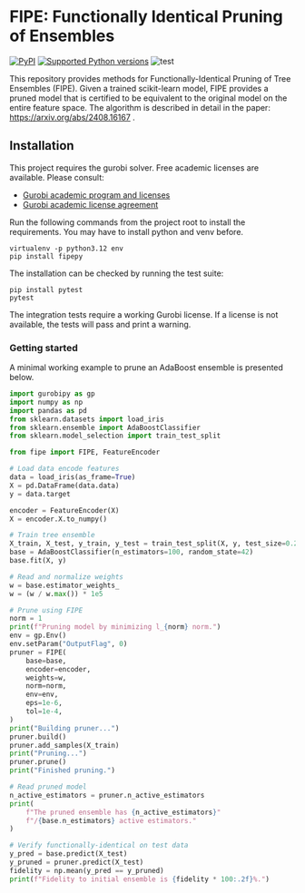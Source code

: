 # FIPE: Functionally Identical Pruning of Ensembles

[![PyPI](https://img.shields.io/pypi/v/fipepy
)](https://pypi.org/project/fipepy/)
[![Supported Python
versions](https://img.shields.io/pypi/pyversions/fipepy.svg)](https://pypi.org/project/fipepy/)
![test](https://github.com/eminyous/fipe/actions/workflows/main.yml/badge.svg)

This repository provides methods for Functionally-Identical Pruning of Tree Ensembles (FIPE). Given a trained scikit-learn model, FIPE provides a pruned model that is certified to be equivalent to the original model on the entire feature space. The algorithm is described in detail in the paper: <https://arxiv.org/abs/2408.16167> .

## Installation

This project requires the gurobi solver. Free academic licenses are available. Please consult:

- [Gurobi academic program and licenses](https://www.gurobi.com/academia/academic-program-and-licenses/)
- [Gurobi academic license agreement](https://www.gurobi.com/downloads/end-user-license-agreement-academic/)

Run the following commands from the project root to install the requirements. You may have to install python and venv before.

```shell
virtualenv -p python3.12 env
pip install fipepy
```

The installation can be checked by running the test suite:

```shell
pip install pytest
pytest
```

The integration tests require a working Gurobi license. If a license is not available, the tests will pass and print a warning.

### Getting started

A minimal working example to prune an AdaBoost ensemble is presented below.

```python
import gurobipy as gp
import numpy as np
import pandas as pd
from sklearn.datasets import load_iris
from sklearn.ensemble import AdaBoostClassifier
from sklearn.model_selection import train_test_split

from fipe import FIPE, FeatureEncoder

# Load data encode features
data = load_iris(as_frame=True)
X = pd.DataFrame(data.data)
y = data.target

encoder = FeatureEncoder(X)
X = encoder.X.to_numpy()

# Train tree ensemble
X_train, X_test, y_train, y_test = train_test_split(X, y, test_size=0.2, random_state=42)
base = AdaBoostClassifier(n_estimators=100, random_state=42)
base.fit(X, y)

# Read and normalize weights
w = base.estimator_weights_
w = (w / w.max()) * 1e5

# Prune using FIPE
norm = 1
print(f"Pruning model by minimizing l_{norm} norm.")
env = gp.Env()
env.setParam("OutputFlag", 0)
pruner = FIPE(
    base=base,
    encoder=encoder,
    weights=w,
    norm=norm,
    env=env,
    eps=1e-6,
    tol=1e-4,
)
print("Building pruner...")
pruner.build()
pruner.add_samples(X_train)
print("Pruning...")
pruner.prune()
print("Finished pruning.")

# Read pruned model
n_active_estimators = pruner.n_active_estimators
print(
    f"The pruned ensemble has {n_active_estimators}"
    f"/{base.n_estimators} active estimators."
)

# Verify functionally-identical on test data
y_pred = base.predict(X_test)
y_pruned = pruner.predict(X_test)
fidelity = np.mean(y_pred == y_pruned)
print(f"Fidelity to initial ensemble is {fidelity * 100:.2f}%.")
```
